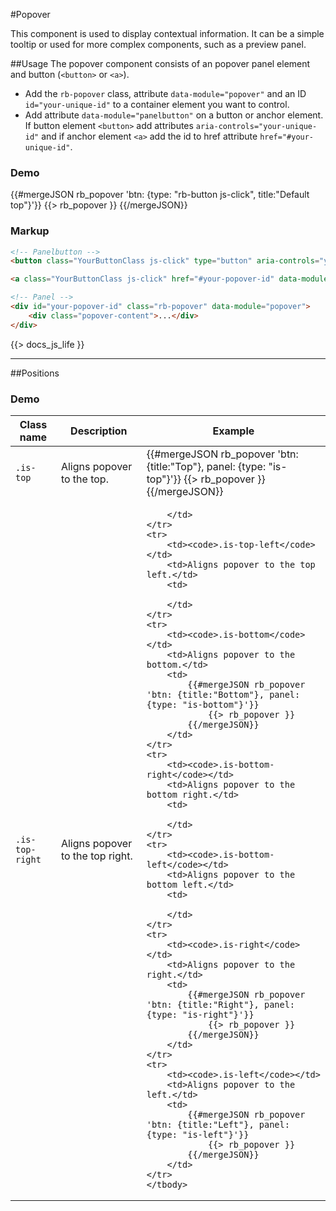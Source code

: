 #Popover
<p class="docs-intro">This component is used to display contextual information. It can be a simple tooltip or used for more complex components, such as a preview panel.</p>

##Usage
The popover component consists of an popover panel element and button (`<button>` or `<a>`).

- Add the `rb-popover` class, attribute `data-module="popover"` and an ID `id="your-unique-id"` to a container element you want to control.
- Add attribute `data-module="panelbutton"` on a button or anchor element. If button element `<button>` add attributes `aria-controls="your-unique-id"` and if
anchor element `<a>` add the id to href attribute `href="#your-unique-id"`.

<h3 class="docs-example-title">Demo</h3>
<div class="docs-example">
    {{#mergeJSON rb_popover 'btn: {type: "rb-button js-click", title:"Default top"}'}}
        {{> rb_popover }}
    {{/mergeJSON}}
</div>
                   
<h3 class="docs-example-title">Markup</h3>

```html
<!-- Panelbutton -->
<button class="YourButtonClass js-click" type="button" aria-controls="your-popover-id" data-module="panelbutton">Panel Button</button>

<a class="YourButtonClass js-click" href="#your-popover-id" data-module="panelbutton">Panel Anchor button</a>

<!-- Panel -->
<div id="your-popover-id" class="rb-popover" data-module="popover">
    <div class="popover-content">...</div>
</div>
```

{{> docs_js_life }}

<hr>

##Positions

<h3 class="docs-example-title">Demo</h3>

<table>
    <thead>
    <tr>
        <th>Class name</th>
        <th>Description</th>
        <th>Example</th>
    </tr>
    </thead>
    <tbody>
    <tr>
        <td><code>.is-top</code></td>
        <td>Aligns popover to the top.</td>
        <td>
            {{#mergeJSON rb_popover 'btn: {title:"Top"}, panel: {type: "is-top"}'}}
                {{> rb_popover }}
            {{/mergeJSON}}
        </td>
    </tr>
    <tr>
        <td><code>.is-top-right</code></td>
        <td>Aligns popover to the top right.</td>
        <td>

        </td>
    </tr>
    <tr>
        <td><code>.is-top-left</code></td>
        <td>Aligns popover to the top left.</td>
        <td>

        </td>
    </tr>
    <tr>
        <td><code>.is-bottom</code></td>
        <td>Aligns popover to the bottom.</td>
        <td>
            {{#mergeJSON rb_popover 'btn: {title:"Bottom"}, panel: {type: "is-bottom"}'}}
                {{> rb_popover }}
            {{/mergeJSON}}
        </td>
    </tr>
    <tr>
        <td><code>.is-bottom-right</code></td>
        <td>Aligns popover to the bottom right.</td>
        <td>

        </td>
    </tr>
    <tr>
        <td><code>.is-bottom-left</code></td>
        <td>Aligns popover to the bottom left.</td>
        <td>

        </td>
    </tr>
    <tr>
        <td><code>.is-right</code></td>
        <td>Aligns popover to the right.</td>
        <td>
            {{#mergeJSON rb_popover 'btn: {title:"Right"}, panel: {type: "is-right"}'}}
                {{> rb_popover }}
            {{/mergeJSON}}
        </td>
    </tr>
    <tr>
        <td><code>.is-left</code></td>
        <td>Aligns popover to the left.</td>
        <td>
            {{#mergeJSON rb_popover 'btn: {title:"Left"}, panel: {type: "is-left"}'}}
                {{> rb_popover }}
            {{/mergeJSON}}
        </td>
    </tr>
    </tbody>
</table>


